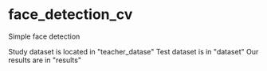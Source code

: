 # face_detection_cv
Simple face detection

Study dataset is located in "teacher_datase"
Test dataset is in "dataset"
Our results are in "results"